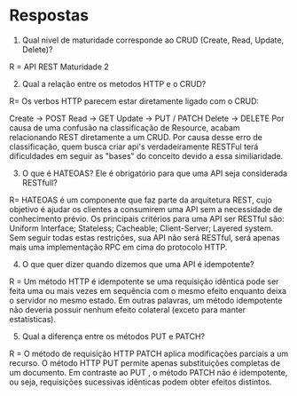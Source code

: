 # Respostas

1. Qual nivel de maturidade corresponde ao CRUD (Create, Read, Update, Delete)?

R = API REST Maturidade 2

2. Qual a relação entre os metodos HTTP e o CRUD?

R= Os verbos HTTP parecem estar diretamente ligado com o CRUD:

Create -> POST
Read -> GET
Update -> PUT / PATCH
Delete -> DELETE
Por causa de uma confusão na classificação de Resource, acabam relacionando REST diretamente a um CRUD. Por causa desse erro de classificação, quem busca criar api's verdadeiramente RESTFul terá dificuldades em seguir as "bases" do conceito devido a essa similiaridade.

3. O que é HATEOAS? Ele é obrigatório para que uma API seja considerada RESTfull?

R= HATEOAS é um componente que faz parte da arquitetura REST, cujo objetivo é ajudar os clientes a consumirem uma API sem a necessidade de conhecimento prévio.
Os principais critérios para uma API ser RESTful são:
Uniform Interface;
Stateless;
Cacheable;
Client-Server;
Layered system.
Sem seguir todas estas restrições, sua API não será RESTful, será apenas mais uma implementação RPC em cima do protocolo HTTP.

4. O que quer dizer quando dizemos que uma API é idempotente?

R = Um método HTTP é idempotente se uma requisição idêntica pode ser feita uma ou mais vezes em sequência com o mesmo efeito enquanto deixa o servidor no mesmo estado. Em outras palavras, um método idempotente não deveria possuir nenhum efeito colateral (exceto para manter estatísticas).

5. Qual a diferença entre os métodos PUT e PATCH?

R = O método de requisição HTTP PATCH aplica modificações parciais a um recurso. O método HTTP PUT permite apenas substituições completas de um documento. Em contraste ao PUT , o método PATCH não é idempotente, ou seja, requisições sucessivas idênticas podem obter efeitos distintos.
